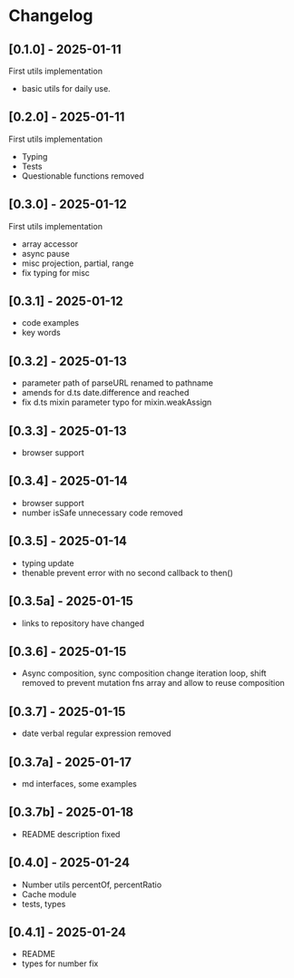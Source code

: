 # Changelog

## [0.1.0] - 2025-01-11

First utils implementation

- basic utils for daily use.

## [0.2.0] - 2025-01-11

First utils implementation

- Typing
- Tests
- Questionable functions removed

## [0.3.0] - 2025-01-12

First utils implementation

- array accessor
- async pause
- misc projection, partial, range
- fix typing for misc

## [0.3.1] - 2025-01-12

- code examples
- key words

## [0.3.2] - 2025-01-13

- parameter path of parseURL renamed to pathname
- amends for d.ts date.difference and reached
- fix d.ts mixin parameter typo for mixin.weakAssign

## [0.3.3] - 2025-01-13

- browser support

## [0.3.4] - 2025-01-14

- browser support
- number isSafe unnecessary code removed

## [0.3.5] - 2025-01-14

- typing update
- thenable prevent error with no second callback to then()

## [0.3.5a] - 2025-01-15

- links to repository have changed

## [0.3.6] - 2025-01-15

- Async composition, sync composition change iteration loop, shift removed to 
prevent mutation fns array and allow to reuse composition

## [0.3.7] - 2025-01-15

- date verbal regular expression removed

## [0.3.7a] - 2025-01-17

- md interfaces, some examples

## [0.3.7b] - 2025-01-18

- README description fixed

## [0.4.0] - 2025-01-24

- Number utils percentOf, percentRatio
- Cache module
- tests, types

## [0.4.1] - 2025-01-24

- README
- types for number fix